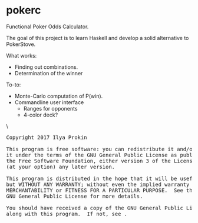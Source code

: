 # pokerc

Functional Poker Odds Calculator.


The goal of this project is to learn Haskell and develop a solid alternative to PokerStove.


What works:
* Finding out combinations.
* Determination of the winner

To-to:
* Monte-Carlo computation of P(win).
* Commandline user interface
    - Ranges for opponents
    - 4-color deck?


\


<pre>
Copyright 2017 Ilya Prokin

This program is free software: you can redistribute it and/or modify
it under the terms of the GNU General Public License as published by
the Free Software Foundation, either version 3 of the License, or
(at your option) any later version.

This program is distributed in the hope that it will be useful,
but WITHOUT ANY WARRANTY; without even the implied warranty of
MERCHANTABILITY or FITNESS FOR A PARTICULAR PURPOSE.  See the
GNU General Public License for more details.

You should have received a copy of the GNU General Public License
along with this program.  If not, see <http://www.gnu.org/licenses/>.
</pre>
